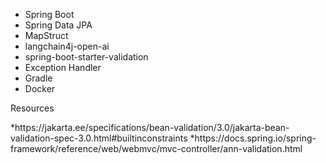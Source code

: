 * Spring Boot 
* Spring Data JPA
* MapStruct
* langchain4j-open-ai
* spring-boot-starter-validation
* Exception Handler
* Gradle
* Docker

<p>Resources</p>
*https://jakarta.ee/specifications/bean-validation/3.0/jakarta-bean-validation-spec-3.0.html#builtinconstraints
*https://docs.spring.io/spring-framework/reference/web/webmvc/mvc-controller/ann-validation.html
